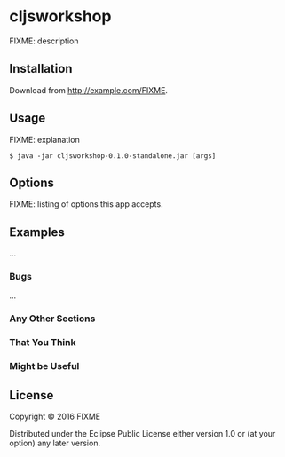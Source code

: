 # cljsworkshop

FIXME: description

## Installation

Download from http://example.com/FIXME.

## Usage

FIXME: explanation

    $ java -jar cljsworkshop-0.1.0-standalone.jar [args]

## Options

FIXME: listing of options this app accepts.

## Examples

...

### Bugs

...

### Any Other Sections
### That You Think
### Might be Useful

## License

Copyright © 2016 FIXME

Distributed under the Eclipse Public License either version 1.0 or (at
your option) any later version.
